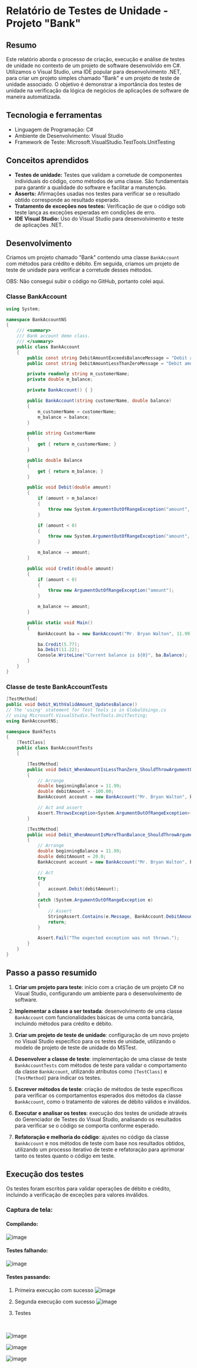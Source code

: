 
# Relatório de Testes de Unidade - Projeto "Bank"

## Resumo

Este relatório aborda o processo de criação, execução e análise de testes de unidade no contexto de um projeto de software desenvolvido em C#. Utilizamos o Visual Studio, uma IDE popular para desenvolvimento .NET, para criar um projeto simples chamado "Bank" e um projeto de teste de unidade associado. O objetivo é demonstrar a importância dos testes de unidade na verificação da lógica de negócios de aplicações de software de maneira automatizada.

## Tecnologia e ferramentas

- Linguagem de Programação: C#
- Ambiente de Desenvolvimento: Visual Studio
- Framework de Teste: Microsoft.VisualStudio.TestTools.UnitTesting

## Conceitos aprendidos

- **Testes de unidade:** Testes que validam a corretude de componentes individuais do código, como métodos de uma classe. São fundamentais para garantir a qualidade do software e facilitar a manutenção.
- **Asserts:** Afirmações usadas nos testes para verificar se o resultado obtido corresponde ao resultado esperado.
- **Tratamento de exceções nos testes:** Verificação de que o código sob teste lança as exceções esperadas em condições de erro.
- **IDE Visual Studio:** Uso do Visual Studio para desenvolvimento e teste de aplicações .NET.

## Desenvolvimento

Criamos um projeto chamado "Bank" contendo uma classe `BankAccount` com métodos para crédito e débito. Em seguida, criamos um projeto de teste de unidade para verificar a corretude desses métodos.

OBS: Não consegui subir o código no GitHub, portanto colei aqui. 

### Classe BankAccount

```csharp
using System;

namespace BankAccountNS
{
    /// <summary>
    /// Bank account demo class.
    /// </summary>
    public class BankAccount
    {
        public const string DebitAmountExceedsBalanceMessage = "Debit amount exceeds balance";
        public const string DebitAmountLessThanZeroMessage = "Debit amount is less than zero";

        private readonly string m_customerName;
        private double m_balance;

        private BankAccount() { }

        public BankAccount(string customerName, double balance)
        {
            m_customerName = customerName;
            m_balance = balance;
        }

        public string CustomerName
        {
            get { return m_customerName; }
        }

        public double Balance
        {
            get { return m_balance; }
        }

        public void Debit(double amount)
        {
            if (amount > m_balance)
            {
                throw new System.ArgumentOutOfRangeException("amount", amount, DebitAmountExceedsBalanceMessage);
            }

            if (amount < 0)
            {
                throw new System.ArgumentOutOfRangeException("amount", amount, DebitAmountLessThanZeroMessage);
            }

            m_balance -= amount;
        }

        public void Credit(double amount)
        {
            if (amount < 0)
            {
                throw new ArgumentOutOfRangeException("amount");
            }

            m_balance += amount;
        }

        public static void Main()
        {
            BankAccount ba = new BankAccount("Mr. Bryan Walton", 11.99);

            ba.Credit(5.77);
            ba.Debit(11.22);
            Console.WriteLine("Current balance is ${0}", ba.Balance);
        }
    }
}
```

### Classe de teste BankAccountTests

```csharp
[TestMethod]
public void Debit_WithValidAmount_UpdatesBalance()
// The 'using' statement for Test Tools is in GlobalUsings.cs
// using Microsoft.VisualStudio.TestTools.UnitTesting;
using BankAccountNS;

namespace BankTests
{
    [TestClass]
    public class BankAccountTests
    {

        [TestMethod]
        public void Debit_WhenAmountIsLessThanZero_ShouldThrowArgumentOutOfRange()
        {
            // Arrange
            double beginningBalance = 11.99;
            double debitAmount = -100.00;
            BankAccount account = new BankAccount("Mr. Bryan Walton", beginningBalance);

            // Act and assert
            Assert.ThrowsException<System.ArgumentOutOfRangeException>(() => account.Debit(debitAmount));
        }

        [TestMethod]
        public void Debit_WhenAmountIsMoreThanBalance_ShouldThrowArgumentOutOfRange()
        {
            // Arrange
            double beginningBalance = 11.99;
            double debitAmount = 20.0;
            BankAccount account = new BankAccount("Mr. Bryan Walton", beginningBalance);

            // Act
            try
            {
                account.Debit(debitAmount);
            }
            catch (System.ArgumentOutOfRangeException e)
            {
                // Assert
                StringAssert.Contains(e.Message, BankAccount.DebitAmountExceedsBalanceMessage);
                return;
            }

            Assert.Fail("The expected exception was not thrown.");
        }
    }
}
```

## Passo a passo resumido

1. **Criar um projeto para teste**: início com a criação de um projeto C# no Visual Studio, configurando um ambiente para o desenvolvimento de software.

2. **Implementar a classe a ser testada**: desenvolvimento de uma classe `BankAccount` com funcionalidades básicas de uma conta bancária, incluindo métodos para crédito e débito.

3. **Criar um projeto de teste de unidade**: configuração de um novo projeto no Visual Studio específico para os testes de unidade, utilizando o modelo de projeto de teste de unidade do MSTest.

4. **Desenvolver a classe de teste**: implementação de uma classe de teste `BankAccountTests` com métodos de teste para validar o comportamento da classe `BankAccount`, utilizando atributos como `[TestClass]` e `[TestMethod]` para indicar os testes.

5. **Escrever métodos de teste**: criação de métodos de teste específicos para verificar os comportamentos esperados dos métodos da classe `BankAccount`, como o tratamento de valores de débito válidos e inválidos.

6. **Executar e analisar os testes**: execução dos testes de unidade através do Gerenciador de Testes do Visual Studio, analisando os resultados para verificar se o código se comporta conforme esperado.

7. **Refatoração e melhoria do código**: ajustes no código da classe `BankAccount` e nos métodos de teste com base nos resultados obtidos, utilizando um processo iterativo de teste e refatoração para aprimorar tanto os testes quanto o código em teste.


## Execução dos testes

Os testes foram escritos para validar operações de débito e crédito, incluindo a verificação de exceções para valores inválidos.

### Captura de tela:

#### Compilando:
![image](assets/Compilando.png)

#### Testes falhando:
![image](assets/testes_falhando.jpg)

#### Testes passando:
1. Primeira execução com sucesso
![image](assets/primeira_execucao_com_sucesso.png)

2. Segunda execução com sucesso 
![image](assets/segunda_execucao_com_sucesso.png)

3. Testes
<br/> 

![image](assets/teste_1.png)
<br/>

![image](assets/teste_2.png)
<br/>

![image](assets/teste_3.png)
